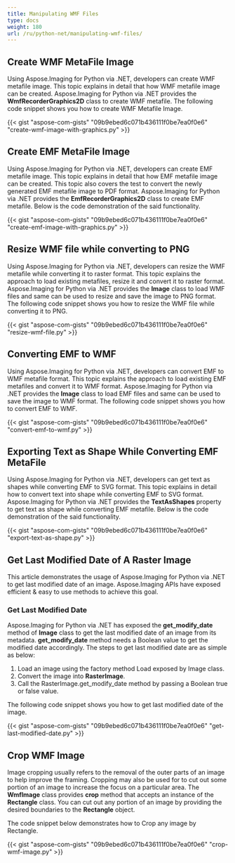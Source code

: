 ```yaml
---
title: Manipulating WMF Files
type: docs
weight: 180
url: /ru/python-net/manipulating-wmf-files/
---
```


## **Create WMF MetaFile Image**
Using Aspose.Imaging for Python via .NET, developers can create WMF metafile image. This topic explains in detail that how WMF metafile image can be created. Aspose.Imaging for Python via .NET provides the **WmfRecorderGraphics2D** class to create WMF metafile. The following code snippet shows you how to create WMF Metafile Image.

{{< gist "aspose-com-gists" "09b9ebed6c071b436111f0be7ea0f0e6" "create-wmf-image-with-graphics.py" >}}

## **Create EMF MetaFile Image**
Using Aspose.Imaging for Python via .NET, developers can create EMF metafile image. This topic explains in detail that how EMF metafile image can be created. This topic also covers the test to convert the newly generated EMF metafile image to PDF format. Aspose.Imaging for Python via .NET provides the **EmfRecorderGraphics2D** class to create EMF metafile. Below is the code demonstration of the said functionality.

{{< gist "aspose-com-gists" "09b9ebed6c071b436111f0be7ea0f0e6" "create-emf-image-with-graphics.py" >}}

## **Resize WMF file while converting to PNG**
Using Aspose.Imaging for Python via .NET, developers can resize the WMF metafile while converting it to raster format. This topic explains the approach to load existing metafiles, resize it and convert it to raster format. Aspose.Imaging for Python via .NET provides the **Image** class to load WMF files and same can be used to resize and save the image to PNG format. The following code snippet shows you how to resize the WMF file while converting it to PNG.

{{< gist "aspose-com-gists" "09b9ebed6c071b436111f0be7ea0f0e6" "resize-wmf-file.py" >}}

## **Converting EMF to WMF**
Using Aspose.Imaging for Python via .NET, developers can convert EMF to WMF metafile format. This topic explains the approach to load existing EMF metafiles and convert it to WMF format. Aspose.Imaging for Python via .NET provides the **Image** class to load EMF files and same can be used to save the image to WMF format. The following code snippet shows you how to convert EMF to WMF.

{{< gist "aspose-com-gists" "09b9ebed6c071b436111f0be7ea0f0e6" "convert-emf-to-wmf.py" >}}

## **Exporting Text as Shape While Converting EMF MetaFile**
Using Aspose.Imaging for Python via .NET, developers can get text as shapes while converting EMF to SVG format. This topic explains in detail how to convert text into shape while converting EMF to SVG format. Aspose.Imaging for Python via .NET provides the **TextAsShapes** property to get text as shape while converting EMF metafile. Below is the code demonstration of the said functionality.

{{< gist "aspose-com-gists" "09b9ebed6c071b436111f0be7ea0f0e6" "export-text-as-shape.py" >}}

## **Get Last Modified Date of A Raster Image**
This article demonstrates the usage of Aspose.Imaging for Python via .NET to get last modified date of an image. Aspose.Imaging APIs have exposed efficient & easy to use methods to achieve this goal.

### **Get Last Modified Date**
Aspose.Imaging for Python via .NET has exposed the **get_modify_date** method of **Image** class to get the last modified date of an image from its metadata. **get_modify_date** method needs a Boolean value to get the modified date accordingly. The steps to get last modified date are as simple as below:

1. Load an image using the factory method Load exposed by Image class.
1. Convert the image into **RasterImage**.
1. Call the RasterImage.get_modify_date method by passing a Boolean true or false value.

The following code snippet shows you how to get last modified date of the image.

{{< gist "aspose-com-gists" "09b9ebed6c071b436111f0be7ea0f0e6" "get-last-modified-date.py" >}}

## **Crop WMF Image**
Image cropping usually refers to the removal of the outer parts of an image to help improve the framing. Cropping may also be used for to cut out some portion of an image to increase the focus on a particular area. The **WmfImage** class provides **crop** method that accepts an instance of the **Rectangle** class. You can cut out any portion of an image by providing the desired boundaries to the **Rectangle** object.

The code snippet below demonstrates how to Crop any image by Rectangle.

{{< gist "aspose-com-gists" "09b9ebed6c071b436111f0be7ea0f0e6" "crop-wmf-image.py" >}}
